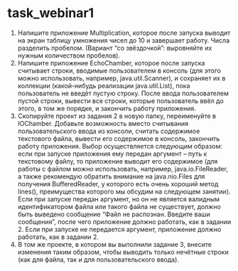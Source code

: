 # task_webinar1
1. Напишите приложение Multiplication, которое после запуска выводит на экран таблицу умножения чисел до 10 и завершает работу. Числа разделить пробелом. (Вариант “со звёздочкой”: выровняйте их нужным количеством пробелов).
2. Напишите приложение EchoChamber, которое после запуска считывает строки, вводимые пользователем в консоль (для этого можно использовать, например, java.util.Scanner), и сохраняет их в коллекции (какой-нибудь реализации java.util.List), пока пользователь не введёт пустую строку.
После ввода пользователем пустой строки, вывести все строки, которые пользователь ввёл до этого, в том же порядке, и закончить работу приложения.
3. Скопируйте проект из задания 2 в новую папку, переименуйте в IOChamber. Добавьте возможность вместо считывания пользовательского ввода из консоли, считать содержимое текстового файла, вывести его содержимое в консоль, закончить работу приложения.
Выбор осуществляется следующим образом: если при запуске приложения ему передан аргумент – путь к текстовому файлу, то приложение выводит его содержимое (для работы с файлом можно использовать, например, java.io.FileReader, а также рекомендую обратить внимание на java.nio.Files для получения BufferedReader, у которого есть очень хороший метод lines(), преимущества которого мы обсудим на следующем занятии).
Если при запуске передан аргумент, но он не является валидным идентификатором файла или такого файла не существует, должно быть выведено сообщение “Файл не распознан. Введите ваши сообщения”, после чего приложение должно работать, как в задании 2.
Если при запуске не передается аргумент, приложение должно работать, как в задании 2.
4. В том же проекте, в котором вы выполнили задание 3, внесите изменения таким образом, чтобы выводить только нечётные строки (как для файла, так и для пользовательского ввода).

